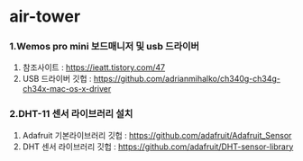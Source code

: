 # air-tower

### 1.Wemos pro mini 보드매니저 및 usb 드라이버

1. 참조사이트 : https://ieatt.tistory.com/47
2. USB 드라이버 깃헙 : https://github.com/adrianmihalko/ch340g-ch34g-ch34x-mac-os-x-driver

### 2.DHT-11 센서 라이브러리 설치

1. Adafruit 기본라이브러리 깃헙 : https://github.com/adafruit/Adafruit_Sensor
2. DHT 센서 라이브러리 깃헙 : https://github.com/adafruit/DHT-sensor-library
